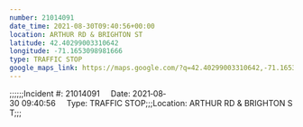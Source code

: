 ```yaml
---
number: 21014091
date_time: 2021-08-30T09:40:56+00:00
location: ARTHUR RD & BRIGHTON ST
latitude: 42.40299003310642
longitude: -71.1653098981666
type: TRAFFIC STOP
google_maps_link: https://maps.google.com/?q=42.40299003310642,-71.1653098981666
---
```


;;;;;;Incident #: 21014091     Date: 2021‐08‐30 09:40:56     Type: TRAFFIC STOP;;;Location: ARTHUR RD & BRIGHTON ST;;;

